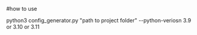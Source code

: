 #how to use

python3 config_generator.py "path to project folder" --python-veriosn 3.9 or 3.10 or 3.11
